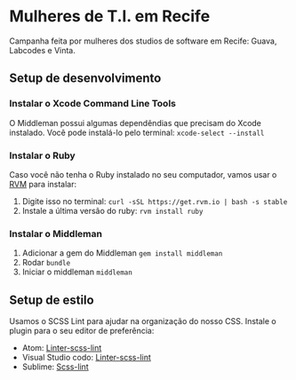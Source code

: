 # Mulheres de T.I. em Recife
Campanha feita por mulheres dos studios de software em Recife: Guava, Labcodes e Vinta.

## Setup de desenvolvimento
### Instalar o Xcode Command Line Tools
O Middleman possui algumas dependêndias que precisam do Xcode instalado. Você pode instalá-lo pelo terminal:
`xcode-select --install`

### Instalar o Ruby
Caso você não tenha o Ruby instalado no seu computador, vamos usar o [RVM](http://rvm.io) para instalar:
1. Digite isso no terminal: `curl -sSL https://get.rvm.io | bash -s stable`
2. Instale a última versão do ruby: `rvm install ruby`

### Instalar o Middleman
1. Adicionar a gem do Middleman `gem install middleman`
2. Rodar `bundle`
3. Iniciar o middleman `middleman`

## Setup de estilo
Usamos o SCSS Lint para ajudar na organização do nosso CSS. Instale o plugin para o seu editor de preferência:
- Atom: [Linter-scss-lint](https://atom.io/packages/linter-scss-lint)
- Visual Studio codo: [Linter-scss-lint](https://marketplace.visualstudio.com/items?itemName=adamwalzer.scss-lint)
- Sublime: [Scss-lint](https://packagecontrol.io/packages/SublimeLinter-contrib-scss-lint)
